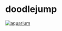 # doodlejump

[![aquarium](https://img.youtube.com/vi/9o92C35Jrzg/0.jpg)](https://youtu.be/9o92C35Jrzg)
